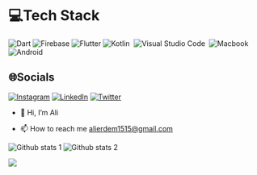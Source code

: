 

# 💻Tech Stack
![Dart](https://img.shields.io/badge/dart-%230175C2.svg?style=for-the-badge&logo=dart&logoColor=white) ![Firebase](https://img.shields.io/badge/firebase-%23039BE5.svg?style=for-the-badge&logo=firebase) ![Flutter](https://img.shields.io/badge/Flutter-%2302569B.svg?style=for-the-badge&logo=Flutter&logoColor=white) 
 ![Kotlin](https://img.shields.io/badge/Kotlin-02569B?style=for-the-badge&logo=kotlin&logoColor=white)&nbsp;
![Visual Studio Code](	https://img.shields.io/badge/Visual_Studio_Code-0078D4?style=for-the-badge&logo=visual%20studio%20code&logoColor=white)&nbsp;
![Macbook](https://img.shields.io/badge/Windows-0078D6?style=for-the-badge&logo=macbook&logoColor=white)&nbsp;
![Android](https://img.shields.io/badge/Android-3DDC84?style=for-the-badge&logo=android&logoColor=white)&nbsp;

## 🌐Socials
[![Instagram](https://img.shields.io/badge/Instagram-%23E4405F.svg?logo=Instagram&logoColor=white)](https://instagram.com/erdem_f250) [![LinkedIn](https://img.shields.io/badge/LinkedIn-%230077B5.svg?logo=linkedin&logoColor=white)](https://www.linkedin.com/in/alierdem-/)  [![Twitter](https://img.shields.io/badge/Twitter-%231DA1F2.svg?logo=Twitter&logoColor=white)](https://twitter.com/AliErdem0133_)

- 👋 Hi, I’m Ali


- 📫 How to reach me alierdem1515@gmail.com

<!---
alierdem06/alierdem06 is a ✨ special ✨ repository because its `README.md` (this file) appears on your GitHub profile.
You can click the Preview link to take a look at your changes.
--->



![Github stats 1](https://github-readme-stats.vercel.app/api?username=alierdem06&show_icons=true&theme=gradient) 
![Github stats 2](https://github-readme-stats.vercel.app/api?username=alierdem06&show_icons=true&theme=radical)

![](https://komarev.com/ghpvc/?username=alierdem06&label=PROFILE+VIEWS)
